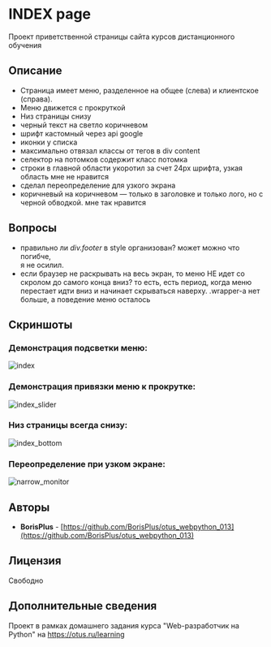 # INDEX page

Проект приветственной страницы сайта курсов дистанционного обучения

## Описание

* Страница имеет меню, разделенное на общее (слева) и клиентское (справа).
* Меню движется с прокруткой
* Низ страницы снизу
* черный текст на светло коричневом
* шрифт кастомный через api google
* иконки у списка
* максимально отвязал классы от тегов в div content
* селектор на потомков содержит класс потомка
* строки в главной области укоротил за счет 24px шрифта, узкая область мне не нравится
* сделал переопределение для узкого экрана
* коричневый на коричневом — только в заголовке и только лого, но с черной обводкой. мне так нравится
 
## Вопросы

* правильно ли _div.footer_ в style организован? может можно что погибче, <footer> я не осилил.
* если браузер не раскрывать на весь экран, то меню НЕ идет со скролом до самого конца вниз? то есть, есть период, когда меню перестает идти вниз и начинает скрываться наверху. .wrapper-а нет больше, а поведение меню осталось

## Cкриншоты

### Демонстрация подсветки меню:

![index](https://raw.githubusercontent.com/BorisPlus/otus_webpython_013/master/README.files/images/screenshots/index.png "Title")


### Демонстрация привязки меню к прокрутке:

![index_slider](https://raw.githubusercontent.com/BorisPlus/otus_webpython_013/master/README.files/images/screenshots/index_scrolled_with_menu.png "Title")


### Низ страницы всегда снизу:

![index_bottom](https://raw.githubusercontent.com/BorisPlus/otus_webpython_013/master/README.files/images/screenshots/empty.png "Title")

### Переопределение при узком экране:

![narrow_monitor](https://raw.githubusercontent.com/BorisPlus/otus_webpython_013/master/README.files/images/screenshots/narrow_monitor.png "Title")


## Авторы

* **BorisPlus** - [https://github.com/BorisPlus/otus_webpython_013](https://github.com/BorisPlus/otus_webpython_013)

## Лицензия

Свободно

## Дополнительные сведения

Проект в рамках домашнего задания курса "Web-разработчик на Python" на https://otus.ru/learning
